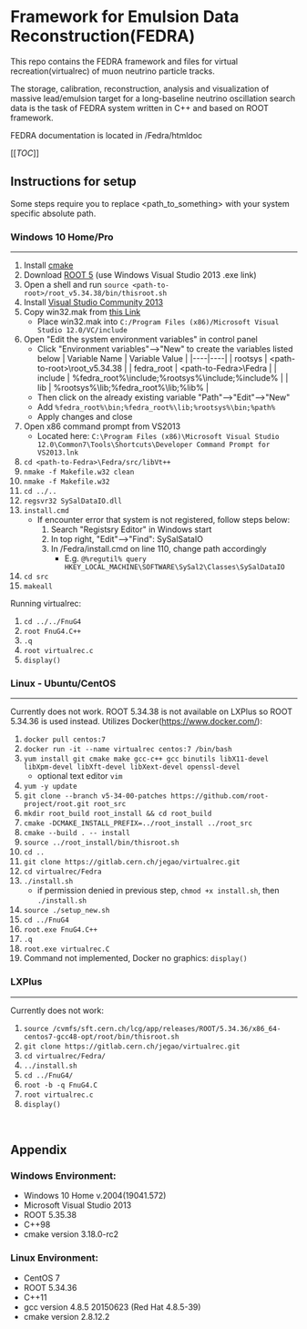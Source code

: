 # Framework for Emulsion Data Reconstruction(FEDRA)

This repo contains the FEDRA framework and files for virtual recreation(virtualrec) of muon neutrino particle tracks.

The storage, calibration, reconstruction, analysis and visualization of massive lead/emulsion target for a long-baseline neutrino oscillation search data is the task of FEDRA system written in C++ and based on ROOT framework.

FEDRA documentation is located in /Fedra/htmldoc

[[_TOC_]]

## Instructions for setup
Some steps require you to replace <path_to_something> with your system specific absolute path.

### Windows 10 Home/Pro
___
1. Install [cmake](https://cmake.org/download/)
1. Download [ROOT 5](https://root.cern.ch/content/release-53438) (use Windows Visual Studio 2013 .exe link)
2. Open a shell and run `source <path-to-root>/root_v5.34.38/bin/thisroot.sh`
3. Install [Visual Studio Community 2013](https://visualstudio.microsoft.com/vs/older-downloads/)
4. Copy win32.mak from [this Link](https://gist.github.com/ynkdir/688e62f419e5374347bf)
    - Place win32.mak into `C:/Program Files (x86)/Microsoft Visual Studio 12.0/VC/include`
5. Open "Edit the system environment variables" in control panel
     - Click "Environment variables"-->"New" to create the variables listed below
        | Variable Name | Variable Value |
        |----|----|
        | rootsys | &lt;path-to-root&gt;\root_v5.34.38 |
        | fedra_root | &lt;path-to-Fedra&gt;\Fedra |
        | include | %fedra_root%\include;%rootsys%\include;%include% |
        | lib | %rootsys%\lib;%fedra_root%\lib;%lib% |
     - Then click on the already existing variable "Path"-->"Edit"-->"New"
     - Add `%fedra_root%\bin;%fedra_root%\lib;%rootsys%\bin;%path%`
     - Apply changes and close
6. Open x86 command prompt from VS2013 
    - Located here: `C:\Program Files (x86)\Microsoft Visual Studio 12.0\Common7\Tools\Shortcuts\Developer Command Prompt for VS2013.lnk`
7. `cd <path-to-Fedra>\Fedra/src/libVt++`
8. `nmake -f Makefile.w32 clean`
9. `nmake -f Makefile.w32`
10. `cd ../..`
11. `regsvr32 SySalDataIO.dll`
11. `install.cmd`
    - If encounter error that system is not registered, follow steps below:
        1. Search "Registsry Editor" in Windows start
        1. In top right, "Edit"-->"Find": SySalSataIO
        1. In /Fedra/install.cmd on line 110, change path accordingly
            - E.g. `@%regutil% query HKEY_LOCAL_MACHINE\SOFTWARE\SySal2\Classes\SySalDataIO`
12. `cd src`
13. `makeall`

Running virtualrec:
1. `cd ../../FnuG4`
2. `root FnuG4.C++`
3. `.q`
4. `root virtualrec.c`
5. `display()`


### Linux - Ubuntu/CentOS
___
Currently does not work. ROOT 5.34.38 is not available on LXPlus so ROOT 5.34.36 is used instead. Utilizes Docker(https://www.docker.com/):
1. `docker pull centos:7`
1. `docker run -it --name virtualrec centos:7 /bin/bash`
1. `yum install git cmake make gcc-c++ gcc binutils libX11-devel libXpm-devel libXft-devel libXext-devel openssl-devel`
    - optional text editor `vim`
1. `yum -y update`
1. `git clone --branch v5-34-00-patches https://github.com/root-project/root.git root_src`
1. `mkdir root_build root_install && cd root_build`
1. `cmake -DCMAKE_INSTALL_PREFIX=../root_install ../root_src`
1. `cmake --build . -- install`
1. `source ../root_install/bin/thisroot.sh`
1. `cd ..`
1. `git clone https://gitlab.cern.ch/jegao/virtualrec.git`
1. `cd virtualrec/Fedra`
1. `./install.sh`
    - if permission denied in previous step, `chmod +x install.sh`, then `./install.sh`
1. `source ./setup_new.sh`
1. `cd ../FnuG4`
1. `root.exe FnuG4.C++`
1. `.q`
1. `root.exe virtualrec.C`
1. Command not implemented, Docker no graphics: `display()`


### LXPlus
___
Currently does not work:
1. `source /cvmfs/sft.cern.ch/lcg/app/releases/ROOT/5.34.36/x86_64-centos7-gcc48-opt/root/bin/thisroot.sh`
2. `git clone https://gitlab.cern.ch/jegao/virtualrec.git`
3. `cd virtualrec/Fedra/`
4. `../install.sh`
5. `cd ../FnuG4/`
6. `root -b -q FnuG4.C`
7. `root virtualrec.c`
8. `display()`

<br>

## Appendix
### Windows Environment:
- Windows 10 Home v.2004(19041.572)
- Microsoft Visual Studio 2013
- ROOT 5.35.38
- C++98
- cmake version 3.18.0-rc2

### Linux Environment:
- CentOS 7
- ROOT 5.34.36
- C++11
- gcc version 4.8.5 20150623 (Red Hat 4.8.5-39)
- cmake version 2.8.12.2
